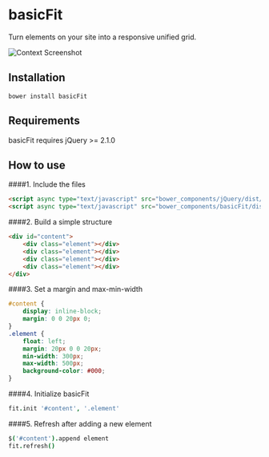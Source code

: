# basicFit

Turn elements on your site into a responsive unified grid.

![Context Screenshot](http://l.electerious.com/uploads/big/b549fbada34b81246856ef4158a02baf.png)

## Installation

	bower install basicFit
	
## Requirements

basicFit requires jQuery >= 2.1.0
	
## How to use

####1. Include the files

```html
<script async type="text/javascript" src="bower_components/jQuery/dist/jquery.min.js"></script>
<script async type="text/javascript" src="bower_components/basicFit/dist/basicFit.min.js"></script>
```

####2. Build a simple structure

```html
<div id="content">
	<div class="element"></div>
	<div class="element"></div>
	<div class="element"></div>
	<div class="element"></div>
</div>
```

####3. Set a margin and max-min-width

```css
#content {
	display: inline-block;
	margin: 0 0 20px 0;
}
.element {
	float: left;
	margin: 20px 0 0 20px;
	min-width: 300px;
	max-width: 500px;
	background-color: #000;
}
```

####4. Initialize basicFit

```coffee
fit.init '#content', '.element'
```

####5. Refresh after adding a new element

```coffee
$('#content').append element
fit.refresh()
```